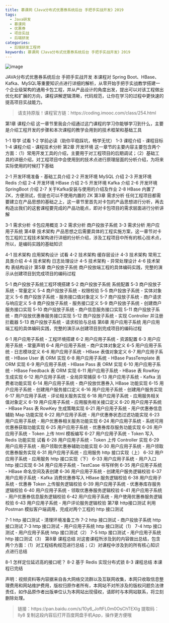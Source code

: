 ```yaml
---
title: 慕课网《Java分布式优惠券系统后台 手把手实战开发》2019
tags:
  - Java研发
  - 慕课网
  - 优惠券
  - 项目实战
  - 后端研发
categories:
  - 后端研发工程师
keywords: 慕课网《Java分布式优惠券系统后台 手把手实战开发》2019
---
```

![image](//szimg.mukewang.com/5b55356c0001af0105400300-360-202.jpg)

JAVA分布式优惠券系统后台 手把手实战开发
本课程对 Spring Boot、HBase、Kafka、MySQL等重要知识点进行详细的解析，从零开始手把手实战教学搭建一个企业级架构的通用卡包工程，并从产品设计的角度出发，提出可以对该工程做出优化和扩展的方向，课程讲解逻辑清晰，代码规范，让你在学习的过程中更快速的提高项目实战能力。

<!-- more -->
<blockquote class="blockquote-center">
请支持原版！课程官方链：https://coding.imooc.com/class/254.html</blockquote>
</blockquote>
第1章 课程介绍
这一章节里我会介绍通过这门课程的学习你能够学习到什么，主要是介绍工程开发的步骤和本次课程的教学会用到的技术框架和基础工具

 1-1 导学 试看
 1-2 学前必读（助你平稳踩坑，畅学无忧）
 1-3 课程介绍 - 课程目标
 1-4 课程介绍 - 课程技术分析
第2章 开发环境
这一章节的主要内容主要包含两个方面：（1）常用开发工具的介绍，主要用于对工程项目的后期调试；（2）基础工具的详细介绍，对工程项目中会使用到的技术点进行原理层面的分析介绍，为将来实际使用的时候打下基础

 2-1 开发环境准备 - 基础工具介绍
 2-2 开发环境 MySQL 介绍
 2-3 开发环境 Redis 介绍
 2-4 开发环境 HBase 介绍
 2-5 开发环境 Kafka 介绍
 2-6 开发环境 SpringBoot 介绍
 2-7 关于Kafka安装与使用的介绍及作业
 2-8 HBase 内置了ZK，方便测试，但是也可以不使用内置的 ZK
第3章 需求分析
任何工程项目都需要建立在产品思想的基础之上，这一章节里首先对卡包的产品思想进行分析，再去构造出我们的这套课程要完成的产品功能点，即对卡包项目的需求层面进行分析讲解

 3-1 需求分析 卡包应用概览
 3-2 需求分析 商户投放子系统
 3-3 需求分析 用户应用子系统
第4章 技术架构
产品思想之后需要具体的工程实施方案，这一章节对卡包工程的工程技术架构进行详细的分析介绍，涉及工程项目中所有的核心技术点，所以，是编码实践的基础知识

 4-1 技术架构 应用架构设计 试看
 4-2 技术架构 缓存层设计
 4-3 技术架构 常用工具类介绍
 4-4 技术架构 日志处理设计
 4-5 技术架构 - 异常处理设计
 4-6 技术架构 表结构设计
第5章 商户投放子系统
商户投放端工程的具体编码实践，完整的演示从创建项目到完成项目的编码过程

 5-1 商户投放子系统工程环境搭建
 5-2 商户投放子系统 系统配置
 5-3 商户投放子系统 - 常量定义
 5-4 商户投放子系统 - 权限校验
 5-5 商户投放子系统 - 实体对象定义
 5-6 商户投放子系统 - 服务接口值对象定义
 5-7 商户投放子系统 - 商户请求与响应定义
 5-8 商户投放子系统 - 服务接口定义
 5-9 商户投放子系统 - 创建商户服务接口实现
 5-10 商户投放子系统 - 商户信息服务接口实现
 5-11 商户投放子系统 - 商户投放优惠券服务接口实现
 5-12 商户投放子系统 - 实现 Controller 并注册拦截器
 5-13 商户投放子系统 - 请求校验与总结
第6章 用户应用子系统
用户应用端工程的具体编码实践，完整的演示从创建项目到完成项目的编码过程

 6-1 用户应用子系统 - 工程环境搭建
 6-2 用户应用子系统 - 资源配置
 6-3 用户应用子系统 - 常量声明
 6-4 用户应用子系统 - 商户实体对象定义
 6-5 用户应用子系统 - 日志模块定义
 6-6 用户应用子系统 - HBase 表值对象定义
 6-7 用户应用子系统 - HBase User 表 ORM 实现
 6-8 用户应用子系统 - HBase PassTemplate 表 ORM 实现
 6-9 用户应用子系统 - HBase Pass 表 ORM 实现
 6-10 用户应用子系统 - HBase Feedback 表 ORM 实现
 6-11 用户应用子系统 - HBase 表 RowKey 生成实现
 6-12 用户应用子系统 - 全局异常捕获
 6-13 用户应用子系统 - Kafka 消费者功能实现
 6-14 用户应用子系统 - 商户投放优惠券入 HBase 功能实现
 6-15 用户应用子系统 - 创建用户服务接口定义
 6-16 用户应用子系统 - 创建用户服务实现
 6-17 用户应用子系统 - 评论相关服务实现
 6-18 用户应用子系统 - 应用服务相关值对象定义
 6-19 用户应用子系统 - 应用服务相关接口定义
 6-20 用户应用子系统 - HBase Pass 表 RowKey 生成策略实现
 6-21 用户应用子系统 - 用户优惠券信息辅助 Map 功能实现
 6-22 用户应用子系统 - 用户优惠券状态过滤功能实现
 6-23 用户应用子系统 - 用户优惠券相关服务功能实现
 6-24 用户应用子系统 - 系统可用优惠券获取功能实现
 6-25 用户应用子系统 - 优惠券库存服务功能实现
 6-26 用户应用子系统 - Token 上传 html 模板编写
 6-27 用户应用子系统 - Token 写入 Redis 功能实现 试看
 6-28 用户应用子系统 - Token 上传 Controller 实现
 6-29 用户应用子系统 - 用户领取优惠券辅助功能实现
 6-30 用户应用子系统 - 用户领取优惠券服务实现
 6-31 用户应用子系统 - 应用服务 http 接口实现（上）
 6-32 用户应用子系统 - 应用服务 http 接口实现（下）
 6-33 用户应用子系统 - 用户入口 http 接口实现
 6-34 用户应用子系统 - TestCase 书写样例
 6-35 用户应用子系统 - HBase 命名空间及表创建
 6-36 用户应用子系统 - 创建用户服务逻辑校验
 6-37 用户应用子系统 - Kafka 消费优惠券写入 HBase 服务逻辑校验
 6-38 用户应用子系统 - 优惠券 Token 上传服务逻辑校验
 6-39 用户应用子系统 - 优惠券库存服务逻辑校验
 6-40 用户应用子系统 - 领取优惠券服务逻辑校验
 6-41 用户应用子系统 - 用户优惠券信息服务逻辑校验
 6-42 用户应用子系统 - 用户使用优惠券服务逻辑校验
 6-43 用户应用子系统 - 用户评论服务逻辑校验
第7章 http接口测试
利用 Postman 模拟客户端调用，完成对两个工程的 http 接口测试

 7-1 http 接口测试 - 清理环境准备工作
 7-2 http 接口测试 - 商户投放子系统 http 接口测试
 7-3 http 接口测试 - 用户应用子系统 http 接口测试（1）
 7-4 http 接口测试 - 用户应用子系统 http 接口测试（2）
 7-5 http 接口测试 - 用户应用子系统 http 接口测试（3）
第8章 课程总结
对这套课程所涉及到的内容做出总结，包含两个方面：（1）对工程结构规范进行总结；（2）对课程中涉及到的所有核心知识点进行总结

 8-1 怎样定位延迟高的接口呢？
 8-2 基于 Redis 实现分布式锁
 8-3 课程总结
本课程已完结

<div class="post-copyright">
    <div class="post-copyright__author">
      <span class="post-copyright-meta">声明：视频资料等内容据来自各大网络交流群以及互联网收集，本网只收取信息整理费用和网站维护费用，版权归原作者所有，本网站不对所涉及的版权问题负法律责任，如作品原作者出版单位认为本网站出现侵权，请即时与本网站联系，将立刻删除处理。 </span>
    </div>
</div>

<blockquote class="blockquote-center">
链接：https://pan.baidu.com/s/10y6_JoftFL0m0OsChTEXIg 
提取码：lly8 
复制这段内容后打开百度网盘手机App，操作更方便哦
</blockquote>
            
